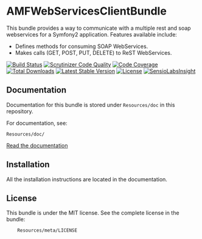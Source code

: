 AMFWebServicesClientBundle
================

This bundle provides a way to communicate with a multiple rest and soap webservices for a Symfony2 application. Features available include:

- Defines methods for consuming SOAP WebServices.
- Makes calls (GET, POST, PUT, DELETE) to ReST WebServices.

[![Build Status](https://travis-ci.org/fattouchsquall/AMFWebServicesClientBundle.svg?branch=master)](https://travis-ci.org/fattouchsquall/AMFWebServicesClientBundle)
[![Scrutinizer Code Quality](https://scrutinizer-ci.com/g/fattouchsquall/AMFWebServicesClientBundle/badges/quality-score.png?b=master)](https://scrutinizer-ci.com/g/fattouchsquall/AMFWebServicesClientBundle/?branch=master)
[![Code Coverage](https://scrutinizer-ci.com/g/fattouchsquall/AMFWebServicesClientBundle/badges/coverage.png?b=master)](https://scrutinizer-ci.com/g/fattouchsquall/AMFWebServicesClientBundle/?branch=master)
[![Total Downloads](https://poser.pugx.org/amf/webservices-client-bundle/downloads)](https://packagist.org/packages/amf/webservices-client-bundle)
[![Latest Stable Version](https://poser.pugx.org/amf/webservices-client-bundle/v/stable)](https://packagist.org/packages/amf/webservices-client-bundle)
[![License](https://poser.pugx.org/amf/webservices-client-bundle/license)](https://packagist.org/packages/amf/webservices-client-bundle)
[![SensioLabsInsight](https://insight.sensiolabs.com/projects/9336a70e-5c76-455d-8b4a-54e47cc7a174/mini.png)](https://insight.sensiolabs.com/projects/9336a70e-5c76-455d-8b4a-54e47cc7a174)

Documentation
-------------

Documentation for this bundle is stored under `Resources/doc` in this repository.

For documentation, see:

    Resources/doc/

[Read the
documentation](https://github.com/fattouchsquall/AMFWebServicesClientBundle/tree/master/Resources/doc/index.md)

Installation
------------

All the installation instructions are located in the documentation.

License
-------

This bundle is under the MIT license. See the complete license in the bundle:

```
    Resources/meta/LICENSE
```
